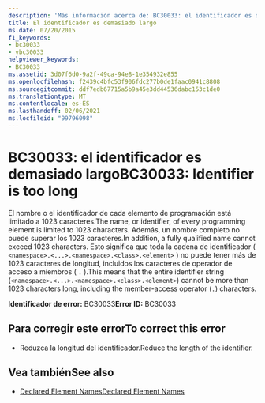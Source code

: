 ```yaml
---
description: 'Más información acerca de: BC30033: el identificador es demasiado largo'
title: El identificador es demasiado largo
ms.date: 07/20/2015
f1_keywords:
- bc30033
- vbc30033
helpviewer_keywords:
- BC30033
ms.assetid: 3d07f6d0-9a2f-49ca-94e8-1e354932e855
ms.openlocfilehash: f2439c4bfc53f906fdc277b0de1faac0941c8808
ms.sourcegitcommit: ddf7edb67715a5b9a45e3dd44536dabc153c1de0
ms.translationtype: MT
ms.contentlocale: es-ES
ms.lasthandoff: 02/06/2021
ms.locfileid: "99796098"
---
```

# <a name="bc30033-identifier-is-too-long"></a><span data-ttu-id="13ee3-103">BC30033: el identificador es demasiado largo</span><span class="sxs-lookup"><span data-stu-id="13ee3-103">BC30033: Identifier is too long</span></span>

<span data-ttu-id="13ee3-104">El nombre o el identificador de cada elemento de programación está limitado a 1023 caracteres.</span><span class="sxs-lookup"><span data-stu-id="13ee3-104">The name, or identifier, of every programming element is limited to 1023 characters.</span></span> <span data-ttu-id="13ee3-105">Además, un nombre completo no puede superar los 1023 caracteres.</span><span class="sxs-lookup"><span data-stu-id="13ee3-105">In addition, a fully qualified name cannot exceed 1023 characters.</span></span> <span data-ttu-id="13ee3-106">Esto significa que toda la cadena de identificador ( `<namespace>.<...>.<namespace>.<class>.<element>` ) no puede tener más de 1023 caracteres de longitud, incluidos los caracteres de operador de acceso a miembros ( `.` ).</span><span class="sxs-lookup"><span data-stu-id="13ee3-106">This means that the entire identifier string (`<namespace>.<...>.<namespace>.<class>.<element>`) cannot be more than 1023 characters long, including the member-access operator (`.`) characters.</span></span>

 <span data-ttu-id="13ee3-107">**Identificador de error:** BC30033</span><span class="sxs-lookup"><span data-stu-id="13ee3-107">**Error ID:** BC30033</span></span>

## <a name="to-correct-this-error"></a><span data-ttu-id="13ee3-108">Para corregir este error</span><span class="sxs-lookup"><span data-stu-id="13ee3-108">To correct this error</span></span>

- <span data-ttu-id="13ee3-109">Reduzca la longitud del identificador.</span><span class="sxs-lookup"><span data-stu-id="13ee3-109">Reduce the length of the identifier.</span></span>

## <a name="see-also"></a><span data-ttu-id="13ee3-110">Vea también</span><span class="sxs-lookup"><span data-stu-id="13ee3-110">See also</span></span>

- [<span data-ttu-id="13ee3-111">Declared Element Names</span><span class="sxs-lookup"><span data-stu-id="13ee3-111">Declared Element Names</span></span>](../../programming-guide/language-features/declared-elements/declared-element-names.md)
